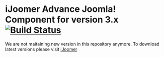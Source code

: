 iJoomer Advance Joomla! Component for version 3.x  [![Build Status](https://travis-ci.org/ijoomer-advance/ijoomer-adv-joomla.svg)](https://travis-ci.org/ijoomer-advance/ijoomer-adv-joomla)
=============================

 We are not maitaining new version in this repository anymore. To download latest versions please visit [iJoomer](http://www.iJoomer.com)
